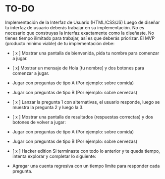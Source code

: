 # TO-DO

Implementación de la Interfaz de Usuario (HTML/CSS/JS)
Luego de diseñar tu interfaz de usuario deberás trabajar en su implementación. No es necesario que construyas la interfaz exactamente como la diseñaste. No tienes tiempo ilimitado para trabajar, así es que deberás priorizar.
El MVP (producto mínimo viable) de tu implementación debe:

- [ x ] Mostrar una pantalla de bienvenida, pida tu nombre para comenzar a jugar.
- [ x]  Mostrar un mensaje de Hola [tu nombre] y dos botones para comenzar a jugar.
- Jugar con preguntas de tipo A (Por ejemplo: sobre comida)
- Jugar con preguntas de tipo B (Por ejemplo: sobre cervezas)
- [ x ] Lanzar la pregunta 1 con alternativas, el usuario responde, luego se muestra
la pregunta 2 y luego la 3.
- [ x ] Mostrar una pantalla de resultados (respuestas correctas) y dos botones de
volver a jugar:
- Jugar con preguntas de tipo A (Por ejemplo: sobre comida)
- Jugar con preguntas de tipo B (Por ejemplo: sobre cervezas)

- [ x ] Hacker edition
   Si terminaste con todo lo anterior y te queda tiempo, intenta explorar y completar lo siguiente:
- Agregar una cuenta regresiva con un tiempo límite para responder cada pregunta.
